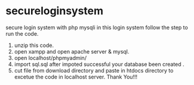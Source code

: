 # secureloginsystem
secure login system  with  php mysqli
in this login  system follow  the step to  run the  code.
1) unzip this code.
2) open  xampp  and  open  apache server & mysql.
3) open  localhost/phpmyadmin/
4) import sql.sql after impoted  successful your  database been created .
5) cut file  from  download directory  and paste in  htdocs directory to  excetue the  code  in  localhost  server.
                                                           Thank You!!!
